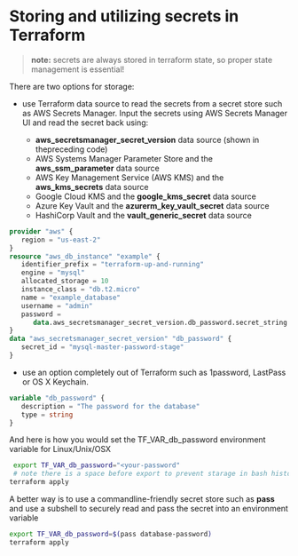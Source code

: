 # Storing and utilizing secrets in Terraform

> **note:** secrets are always stored in terraform state, so proper state management is essential!

There are two options for storage:

- use Terraform data source to read the secrets from a secret store such as AWS Secrets Manager.  Input the secrets using AWS Secrets Manager UI and read the secret back using:

  - **aws_secretsmanager_secret_version** data source (shown in thepreceding code)
  - AWS Systems Manager Parameter Store and the **aws_ssm_parameter** data source
  - AWS Key Management Service (AWS KMS) and the **aws_kms_secrets** data source
  - Google Cloud KMS and the **google_kms_secret** data source
  - Azure Key Vault and the **azurerm_key_vault_secret** data source
  - HashiCorp Vault and the **vault_generic_secret** data source

```tf
provider "aws" {
   region = "us-east-2"
}
resource "aws_db_instance" "example" {
   identifier_prefix = "terraform-up-and-running"
   engine = "mysql"
   allocated_storage = 10
   instance_class = "db.t2.micro"
   name = "example_database"
   username = "admin"
   password =
      data.aws_secretsmanager_secret_version.db_password.secret_string
}
data "aws_secretsmanager_secret_version" "db_password" {
   secret_id = "mysql-master-password-stage"
}
```

- use an option completely out of Terraform such as 1password, LastPass or OS X Keychain.

```tf
variable "db_password" {
   description = "The password for the database"
   type = string
}
```

And here is how you would set the TF_VAR_db_password environment variable for Linux/Unix/OSX

```sh
 export TF_VAR_db_password="<your-password"
 # note there is a space before export to prevent starage in bash history
terraform apply
```

A better way is to use a commandline-friendly secret store such as **pass** and use a subshell to securely read and pass the secret into an environment variable

```sh
export TF_VAR_db_password=$(pass database-password)
terraform apply
```